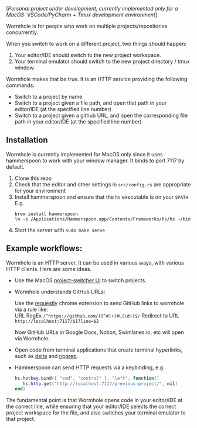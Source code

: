 [_Personal project under development, currently implemented only for a MacOS: VSCode/PyCharm + Tmux development environment_]

Wormhole is for people who work on multiple projects/repositories concurrently.

When you switch to work on a different project, two things should happen:

1. Your editor/IDE should switch to the new project workspace.
2. Your terminal emulator should switch to the new project directory / tmux window.

Wormhole makes that be true.
It is an HTTP service providing the following commands:

- Switch to a project by name
- Switch to a project given a file path, and open that path in your editor/IDE (at the specified line number)
- Switch to a project given a github URL, and open the corresponding file path in your editor/IDE (at the specified line number)

## Installation

Wormhole is currently implemented for MacOS only since it uses hammerspoon to work with your window manager. It binds to port 7117 by default.

1. Clone this repo
2. Check that the editor and other settings in `src/config.rs` are appropriate for your environment
3. Install hammerspoon and ensure that the `hs` executable is on your `$PATH`
   E.g.
   ```
   brew install hammerspoon
   ln -s /Applications/Hammerspoon.app/Contents/Frameworks/hs/hs ~/bin
   ```
4. Start the server with `sudo make serve`

## Example workflows:

Wormhole is an HTTP server.
It can be used in various ways, with various HTTP clients.
Here are some ideas.

- Use the MacOS [project-switcher UI](https://github.com/dandavison/wormhole-gui) to switch projects.

- Wormhole understands GitHub URLs:

  Use the [requestly](https://chrome.google.com/webstore/detail/requestly-open-source-htt/mdnleldcmiljblolnjhpnblkcekpdkpa) chrome extension to send GitHub links to wormhole via a rule like:<br>
  URL RegEx `/^https://github.com/([^#]+)#L(\d+)$/` Redirect to URL `http://localhost:7117/$1?line=$2`

  Now GitHub URLs in Google Docs, Notion, Swimlanes.io, etc will open via Wormhole.

- Open code from terminal applications that create terminal hyperlinks, such as [delta](https://dandavison.github.io/delta/grep.html?highlight=hyperlinks#grep) and [ripgrep](https://github.com/BurntSushi/ripgrep/discussions/2611).

- Hammerspoon can send HTTP requests via a keybinding, e.g.
  ```lua
  hs.hotkey.bind({ "cmd", "control" }, "left", function()
     hs.http.get("http://localhost:7117/previous-project/", nil)
  end)
  ```

The fundamental point is that Wormhole opens code in your editor/IDE at the correct line, while ensuring that your editor/IDE selects the correct project workspace for the file, and also switches your terminal emulator to that project.
